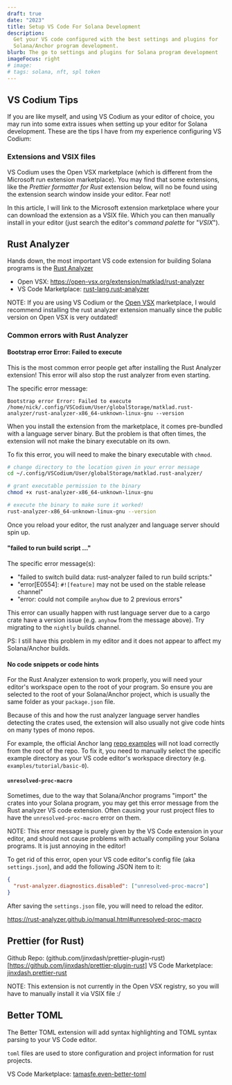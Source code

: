 ```yaml
---
draft: true
date: "2023"
title: Setup VS Code For Solana Development
description:
  Get your VS code configured with the best settings and plugins for
  Solana/Anchor program development.
blurb: The go to settings and plugins for Solana program development
imageFocus: right
# image:
# tags: solana, nft, spl token
---
```


## VS Codium Tips

If you are like myself, and using VS Codium as your editor of choice, you may
run into some extra issues when setting up your editor for Solana development.
These are the tips I have from my experience configuring VS Codium:

### Extensions and VSIX files

VS Codium uses the Open VSX marketplace (which is different from the Microsoft
run extension marketplace). You may find that some extensions, like the
_Prettier formatter for Rust_ extension below, will no be found using the
extension search window inside your editor. Fear not!

In this article, I will link to the Microsoft extension marketplace where your
can download the extension as a VSIX file. Which you can then manually install
in your editor (just search the editor's _command palette_ for "_VSIX_").

## Rust Analyzer

Hands down, the most important VS code extension for building Solana programs is
the [Rust Analyzer](https://rust-analyzer.github.io/)

- Open VSX: https://open-vsx.org/extension/matklad/rust-analyzer
- VS Code Marketplace:
  [rust-lang.rust-analyzer](https://marketplace.visualstudio.com/items?itemName=rust-lang.rust-analyzer)

NOTE: If you are using VS Codium or the
[Open VSX](https://open-vsx.org/extension/matklad/rust-analyzer) marketplace, I
would recommend installing the rust analyzer extension manually since the public
version on Open VSX is very outdated!

### Common errors with Rust Analyzer

#### Bootstrap error Error: Failed to execute

This is the most common error people get after installing the Rust Analyzer
extension! This error will also stop the rust analyzer from even starting.

The specific error message:

`Bootstrap error Error: Failed to execute /home/nick/.config/VSCodium/User/globalStorage/matklad.rust-analyzer/rust-analyzer-x86_64-unknown-linux-gnu --version`

When you install the extension from the marketplace, it comes pre-bundled with a
language server binary. But the problem is that often times, the extension will
not make the binary executable on its own.

To fix this error, you will need to make the binary executable with `chmod`.

```bash
# change directory to the location given in your error message
cd ~/.config/VSCodium/User/globalStorage/matklad.rust-analyzer/

# grant executable permission to the binary
chmod +x rust-analyzer-x86_64-unknown-linux-gnu

# execute the binary to make sure it worked!
rust-analyzer-x86_64-unknown-linux-gnu --version
```

Once you reload your editor, the rust analyzer and language server should spin
up.

#### "failed to run build script ..."

The specific error message(s):

- "failed to switch build data: rust-analyzer failed to run build scripts:"
- "error[E0554]: `#![feature]` may not be used on the stable release channel"
- "error: could not compile `anyhow` due to 2 previous errors"

This error can usually happen with rust language server due to a cargo crate
have a version issue (e.g. `anyhow` from the message above). Try migrating to
the `nightly` builds channel.

PS: I still have this problem in my editor and it does not appear to affect my
Solana/Anchor builds.

#### No code snippets or code hints

For the Rust Analyzer extension to work properly, you will need your editor's
workspace open to the root of your program. So ensure you are selected to the
root of your Solana/Anchor project, which is usually the same folder as your
`package.json` file.

Because of this and how the rust analyzer language server handles detecting the
crates used, the extension will also usually not give code hints on many types
of mono repos.

For example, the official Anchor lang
[repo examples](https://github.com/coral-xyz/anchor/tree/master/examples) will
not load correctly from the root of the repo. To fix it, you need to manually
select the specific example directory as your VS code editor's workspace
directory (e.g. `examples/tutorial/basic-0`).

#### `unresolved-proc-macro`

Sometimes, due to the way that Solana/Anchor programs "import" the crates into
your Solana program, you may get this error message from the Rust analyzer VS
code extension. Often causing your rust project files to have the
`unresolved-proc-macro` error on them.

NOTE: This error message is purely given by the VS Code extension in your
editor, and should not cause problems with actually compiling your Solana
programs. It is just annoying in the editor!

To get rid of this error, open your VS code editor's config file (aka
`settings.json`), and add the following JSON item to it:

```json
{
  "rust-analyzer.diagnostics.disabled": ["unresolved-proc-macro"]
}
```

After saving the `settings.json` file, you will need to reload the editor.

https://rust-analyzer.github.io/manual.html#unresolved-proc-macro

## Prettier (for Rust)

Github Repo:
(github.com/jinxdash/prettier-plugin-rust)[https://github.com/jinxdash/prettier-plugin-rust]
VS Code Marketplace:
[jinxdash.prettier-rust](https://marketplace.visualstudio.com/items?itemName=jinxdash.prettier-rust)

NOTE: This extension is not currently in the Open VSX registry, so you will have
to manually install it via VSIX file :/

## Better TOML

The Better TOML extension will add syntax highlighting and TOML syntax parsing
to your VS Code editor.

`toml` files are used to store configuration and project information for rust
projects.

VS Code Marketplace:
[tamasfe.even-better-toml](https://marketplace.visualstudio.com/items?itemName=tamasfe.even-better-toml)
